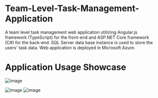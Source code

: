 # Team-Level-Task-Management-Application
A team level task management web application utilizing Angular.js framework (TypeScript) for the front-end and ASP.NET Core framework (C#) for the back-end. SQL Server data base instance is used to store the users' task data. Web application is deployed in Microsoft Azure.

# Application Usage Showcase
![image](https://github.com/user-attachments/assets/fb4d0291-c8c0-4f65-9373-6240c12ded5f)


![image](https://github.com/user-attachments/assets/9868e722-b982-4630-af22-4686d10c894f)
![image](https://github.com/user-attachments/assets/064f3f6f-4865-443b-8eda-fb3f2f52764f)




